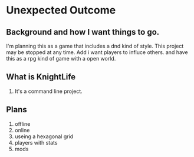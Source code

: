 # Unexpected Outcome
  ## Background and how I want things to go.
   I'm planning this as a game that includes a dnd kind of style.
   This project may be stopped at any time.
   Add i want players to influce others.
   and have this as a rpg kind of game with a open world.
   
  
## What is KnightLife
  1. It's a command line project.

## Plans
 1. offline
 2. online
 3. useing a hexagonal grid
 4. players with stats
 5. mods
